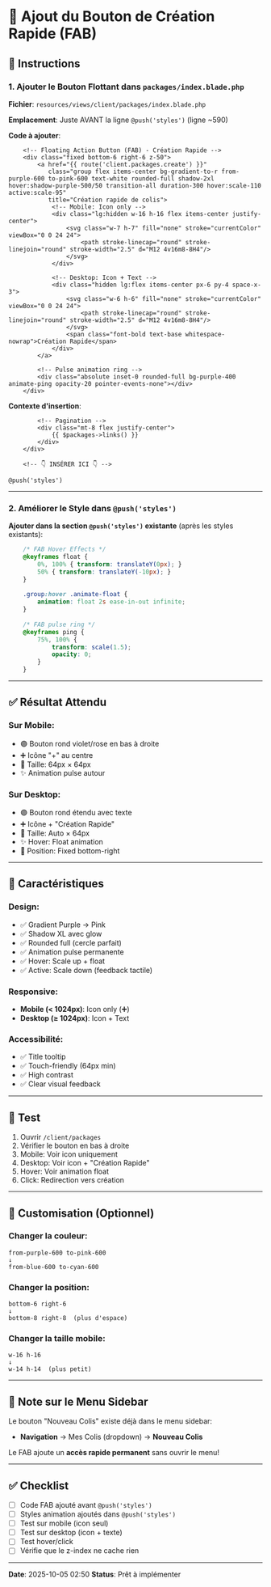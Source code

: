 # 🚀 Ajout du Bouton de Création Rapide (FAB)

## 📍 Instructions

### 1. Ajouter le Bouton Flottant dans `packages/index.blade.php`

**Fichier**: `resources/views/client/packages/index.blade.php`

**Emplacement**: Juste AVANT la ligne `@push('styles')` (ligne ~590)

**Code à ajouter**:

```blade
    <!-- Floating Action Button (FAB) - Création Rapide -->
    <div class="fixed bottom-6 right-6 z-50">
        <a href="{{ route('client.packages.create') }}"
           class="group flex items-center bg-gradient-to-r from-purple-600 to-pink-600 text-white rounded-full shadow-2xl hover:shadow-purple-500/50 transition-all duration-300 hover:scale-110 active:scale-95"
           title="Création rapide de colis">
            <!-- Mobile: Icon only -->
            <div class="lg:hidden w-16 h-16 flex items-center justify-center">
                <svg class="w-7 h-7" fill="none" stroke="currentColor" viewBox="0 0 24 24">
                    <path stroke-linecap="round" stroke-linejoin="round" stroke-width="2.5" d="M12 4v16m8-8H4"/>
                </svg>
            </div>
            
            <!-- Desktop: Icon + Text -->
            <div class="hidden lg:flex items-center px-6 py-4 space-x-3">
                <svg class="w-6 h-6" fill="none" stroke="currentColor" viewBox="0 0 24 24">
                    <path stroke-linecap="round" stroke-linejoin="round" stroke-width="2.5" d="M12 4v16m8-8H4"/>
                </svg>
                <span class="font-bold text-base whitespace-nowrap">Création Rapide</span>
            </div>
        </a>
        
        <!-- Pulse animation ring -->
        <div class="absolute inset-0 rounded-full bg-purple-400 animate-ping opacity-20 pointer-events-none"></div>
    </div>
```

**Contexte d'insertion**:
```blade
        <!-- Pagination -->
        <div class="mt-8 flex justify-center">
            {{ $packages->links() }}
        </div>
    </div>

    <!-- 👇 INSÉRER ICI 👇 -->

@push('styles')
```

---

### 2. Améliorer le Style dans `@push('styles')`

**Ajouter dans la section `@push('styles')` existante** (après les styles existants):

```css
    /* FAB Hover Effects */
    @keyframes float {
        0%, 100% { transform: translateY(0px); }
        50% { transform: translateY(-10px); }
    }
    
    .group:hover .animate-float {
        animation: float 2s ease-in-out infinite;
    }
    
    /* FAB pulse ring */
    @keyframes ping {
        75%, 100% {
            transform: scale(1.5);
            opacity: 0;
        }
    }
```

---

## ✅ Résultat Attendu

### Sur Mobile:
- 🟣 Bouton rond violet/rose en bas à droite
- ➕ Icône "+" au centre
- 🎯 Taille: 64px × 64px
- ✨ Animation pulse autour

### Sur Desktop:
- 🟣 Bouton rond étendu avec texte
- ➕ Icône + "Création Rapide"
- 🎯 Taille: Auto × 64px
- ✨ Hover: Float animation
- 📏 Position: Fixed bottom-right

---

## 🎨 Caractéristiques

### Design:
- ✅ Gradient Purple → Pink
- ✅ Shadow XL avec glow
- ✅ Rounded full (cercle parfait)
- ✅ Animation pulse permanente
- ✅ Hover: Scale up + float
- ✅ Active: Scale down (feedback tactile)

### Responsive:
- **Mobile (< 1024px)**: Icon only (➕)
- **Desktop (≥ 1024px)**: Icon + Text

### Accessibilité:
- ✅ Title tooltip
- ✅ Touch-friendly (64px min)
- ✅ High contrast
- ✅ Clear visual feedback

---

## 🧪 Test

1. Ouvrir `/client/packages`
2. Vérifier le bouton en bas à droite
3. Mobile: Voir icon uniquement
4. Desktop: Voir icon + "Création Rapide"
5. Hover: Voir animation float
6. Click: Redirection vers création

---

## 🔧 Customisation (Optionnel)

### Changer la couleur:
```blade
from-purple-600 to-pink-600
↓
from-blue-600 to-cyan-600
```

### Changer la position:
```blade
bottom-6 right-6
↓
bottom-8 right-8  (plus d'espace)
```

### Changer la taille mobile:
```blade
w-16 h-16
↓
w-14 h-14  (plus petit)
```

---

## 📝 Note sur le Menu Sidebar

Le bouton "Nouveau Colis" existe déjà dans le menu sidebar:
- **Navigation** → Mes Colis (dropdown) → **Nouveau Colis**

Le FAB ajoute un **accès rapide permanent** sans ouvrir le menu!

---

## ✅ Checklist

- [ ] Code FAB ajouté avant `@push('styles')`
- [ ] Styles animation ajoutés dans `@push('styles')`
- [ ] Test sur mobile (icon seul)
- [ ] Test sur desktop (icon + texte)
- [ ] Test hover/click
- [ ] Vérifie que le z-index ne cache rien

---

**Date**: 2025-10-05 02:50
**Status**: Prêt à implémenter
